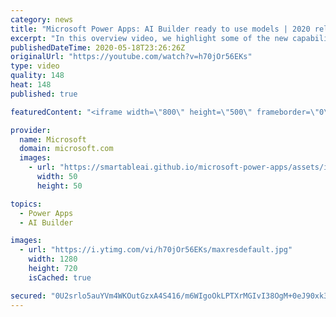 ```yaml
---
category: news
title: "Microsoft Power Apps: AI Builder ready to use models | 2020 release wave 1 overview"
excerpt: "In this overview video, we highlight some of the new capabilities included in the latest update to Microsoft Power Apps, AI Builder ready to use models.     Here are the capabilities covered:   • Entity extraction helps you by identifying and extracting people, dates, places, locations, etc. from text"
publishedDateTime: 2020-05-18T23:26:26Z
originalUrl: "https://youtube.com/watch?v=h70jOr56EKs"
type: video
quality: 148
heat: 148
published: true

featuredContent: "<iframe width=\"800\" height=\"500\" frameborder=\"0\" src=\"https://www.youtube.com/embed/h70jOr56EKs\" allow=\"accelerometer; autoplay; encrypted-media; gyroscope; picture-in-picture\" allowfullscreen></iframe>"

provider:
  name: Microsoft
  domain: microsoft.com
  images:
    - url: "https://smartableai.github.io/microsoft-power-apps/assets/images/organizations/microsoft.com-50x50.jpg"
      width: 50
      height: 50

topics:
  - Power Apps
  - AI Builder

images:
  - url: "https://i.ytimg.com/vi/h70jOr56EKs/maxresdefault.jpg"
    width: 1280
    height: 720
    isCached: true

secured: "0U2srlo5auYVm4WKOutGzxA4S416/m6WIgoOkLPTXrMGIvI38OgM+0eJ90xk3yhd8Y63Mb7zynLlZC0gs4A8mqp51dH50bX8NF7XR9tMzyCsFNf5hMgBR9QPEBOhSJObgaEopt49VWYiZWkmxBIEdy0+wy0g32heFrPdZXL0YyHGiWMIYY3SqBKEW/2aqQ1lsOOf1kFmRdq3zaeurVE+kuuYN3XGikrV2sUpmqqG11zfQmQxEUU08Q/zpEPihH2GqmzrewCWJ1EzF4iBFRGm5cEtuMPJ9V5ncr3xPKKMMLbGBs9gKs3bXZ3aT9XfsZm7i1DLfF+hdXzSsiScZVPFmm3ixLZSeFmW3lNJAyauzttz/h65RA9JKAGXjLvdz69fySqAvC4cDYWvghfXEJnNkvt0EniMu+bM6cH27NT2O/mTfJ6qRiBPxkshPlZmTpqg;DqZ4zQsxyil0KNiUaWEJQg=="
---
```


